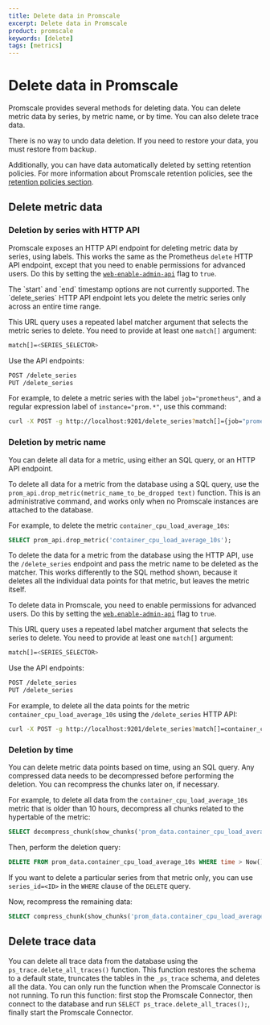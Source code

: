 ```yaml
---
title: Delete data in Promscale
excerpt: Delete data in Promscale
product: promscale
keywords: [delete]
tags: [metrics]
---
```


# Delete data in Promscale

Promscale provides several methods for deleting data. You can delete metric data
by series, by metric name, or by time. You can also delete trace data.

<highlight type="warning">
There is no way to undo data deletion. If you need to restore your data,
you must restore from backup.
</highlight>

Additionally, you can have data automatically deleted by setting retention
policies. For more information about Promscale retention policies, see the
[retention policies section][retention].

## Delete metric data

### Deletion by series with HTTP API

Promscale exposes an HTTP API endpoint for deleting metric data by series, using
labels. This works the same as the Prometheus `delete` HTTP API endpoint, except
that you need to enable permissions for advanced users. Do this by setting the
[`web-enable-admin-api`][web-enable-admin-api] flag to `true`.

<highlight type="note">
The `start` and `end` timestamp options are not currently supported. The
`delete_series` HTTP API endpoint lets you delete the metric series only across an
entire time range.
</highlight>

This URL query uses a repeated label matcher argument that selects the metric series
to delete. You need to provide at least one `match[]` argument:

```bash
match[]=<SERIES_SELECTOR>
```

Use the API endpoints:

```bash
POST /delete_series
PUT /delete_series
```

For example, to delete a metric series with the label `job="prometheus"`, and a regular
expression label of `instance="prom.*"`, use this command:

```bash
curl -X POST -g http://localhost:9201/delete_series?match[]={job="prometheus", instance=~"prom.*"}
```

### Deletion by metric name

You can delete all data for a metric, using either an SQL query, or an HTTP
API endpoint.

To delete all data for a metric from the database using a SQL query,
use the `prom_api.drop_metric(metric_name_to_be_dropped text)` function. This is
an administrative command, and works only when no Promscale instances are
attached to the database.

For example, to delete the metric `container_cpu_load_average_10s`:

```sql
SELECT prom_api.drop_metric('container_cpu_load_average_10s');
```

To delete the data for a metric from the database using the HTTP API,
use the `/delete_series` endpoint and pass the metric name to be deleted as the
matcher. This works differently to the SQL method shown, because it deletes all
the individual data points for that metric, but leaves the metric itself.

To delete data in Promscale, you need to enable permissions for advanced users.
Do this by setting the [`web.enable-admin-api`][web-enable-admin-api] flag
to `true`.

This URL query uses a repeated label matcher argument that selects the series to
delete. You need to provide at least one `match[]` argument:

```bash
match[]=<SERIES_SELECTOR>
```

Use the API endpoints:

```bash
POST /delete_series
PUT /delete_series
```

For example, to delete all the data points for the metric
`container_cpu_load_average_10s` using the `/delete_series` HTTP API:

```bash
curl -X POST -g http://localhost:9201/delete_series?match[]=container_cpu_load_average_10s
```

### Deletion by time

You can delete metric data points based on time, using an SQL query. Any compressed
data needs to be decompressed before performing the deletion. You can
recompress the chunks later on, if necessary.

For example, to delete all data from the `container_cpu_load_average_10s` metric
that is older than 10 hours, decompress all chunks
related to the hypertable of the metric:

```sql
SELECT decompress_chunk(show_chunks('prom_data.container_cpu_load_average_10s'));
```

Then, perform the deletion query:

```sql
DELETE FROM prom_data.container_cpu_load_average_10s WHERE time > Now() - interval '10 hour';
```

If you want to delete a particular series from that metric only, you can use `series_id=<ID>`
in the `WHERE` clause of the `DELETE` query.

Now, recompress the remaining data:

```sql
SELECT compress_chunk(show_chunks('prom_data.container_cpu_load_average_10s', older_than => '2 hours'));
```

## Delete trace data

You can delete all trace data from the database using the
`ps_trace.delete_all_traces()` function. This function restores the schema to a
default state, truncates the tables in the `_ps_trace` schema, and deletes all
the data. You can only run the function when the Promscale Connector is not
running.
<highlight type="note">
To run this function: first stop the Promscale Connector, then connect to the
database and run `SELECT ps_trace.delete_all_traces();`, finally start the
Promscale Connector.
</highlight>

[retention]: /promscale/:currentVersion:/manage-data/retention/
[web-enable-admin-api]: /promscale/:currentVersion:/cli/#web-server-flags
